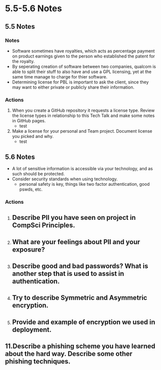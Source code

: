 # 5.5-5.6 Notes

## 5.5 Notes

### Notes
 - Software sometimes have royalties, which acts as percentage payment on product earnings given to the person who established the patent for the royalty. 
 - By seperating creation of software between two companies, qualcom is able to split their stuff to also have and use a GPL licensing, yet at the same time manage to charge for thier software. 
 - Determining license for PBL is important to ask the client, since they may want to either private or publicly share their information. 

### Actions 
1. When you create a GitHub repository it requests a license type. Review the license types in relationship to this Tech Talk and make some notes in GitHub pages.
   - test
2. Make a license for your personal and Team project. Document license you picked and why.
   - test

## 5.6 Notes 
 - A lot of sensitive information is accessible via your technology, and as such should be protected. 
 - Consider security standards when using technology.
   - personal safety is key, things like two factor authentication, good pswds, etc. 
 
### Actions 
1. Describe PII you have seen on project in CompSci Principles.
   -
3. What are your feelings about PII and your exposure?
   -
5. Describe good and bad passwords? What is another step that is used to assist in authentication.
   -
7. Try to describe Symmetric and Asymmetric encryption.
   -
9. Provide and example of encryption we used in deployment.
   -
11.Describe a phishing scheme you have learned about the hard way. Describe some other phishing techniques.
   -
